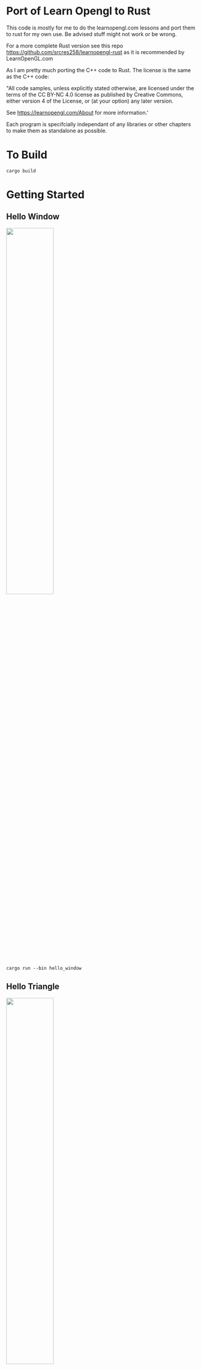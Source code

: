 # Port of Learn Opengl to Rust

This code is mostly for me to do the learnopengl.com lessons and port them to rust for my own use. Be advised stuff might not work or be wrong.

For a more complete Rust version see this repo https://github.com/srcres258/learnopengl-rust as it is recommended by LearnOpenGL.com

As I am pretty much porting the C++ code to Rust. The license is the same as the C++ code:

"All code samples, unless explicitly stated otherwise, are licensed under the terms of the CC BY-NC 4.0 license as published by Creative Commons, either version 4 of the License, or (at your option) any later version.

See https://learnopengl.com/About for more information.'

Each program is specifcially independant of any libraries or other chapters to make them as standalone as possible.


# To Build
    cargo build

# Getting Started

## Hello Window
<img src="/screenshots/01_hello_window.png" width="50%">

    cargo run --bin hello_window

## Hello Triangle
<img src="/screenshots/02_hello_triangle.png" width="50%">

    cargo run --bin hello_triangle

## Hello Triangle Indexed
<img src="/screenshots/03_hello_triangle_indexed.png" width="50%">
<img src="/screenshots/03_hello_triangle_indexed_wireframe.png" width="50%">

    cargo run --bin hello_triangle_indexed

## Hello Triangle - Exercise 1
<img src="/screenshots/04_hello_triangle_exercise_01.png" width="50%">

    cargo run --bin hello_triangle_exercise_01

## Hello Triangle - Exercise 2
<img src="/screenshots/05_hello_triangle_exercise_02.png" width="50%">

    cargo run --bin hello_triangle_exercise_02

## Hello Triangle - Exercise 3
<img src="/screenshots/06_hello_triangle_exercise_03.png" width="50%">

    cargo run --bin hello_triangle_exercise_03

## Shaders - Uniforms
<img src="/screenshots/07_shaders.png" width="50%">

    cargo run --bin shaders

## Shaders - Shader attributes
<img src="/screenshots/08_shaders_attributes.png" width="50%">

    cargo run --bin shaders    

## Shaders - Shader Object
<img src="/screenshots/09_shaders_object.png" width="50%">
This example uses a build script to copy shaders to the folder so you have to run it in place.

    cd learn_opengl/01_getting_started/09_shaders_object
    cargo run

## Shaders - Exercise 1
<img src="/screenshots/10_shaders_exercise_01.png" width="50%">
This example uses a build script to copy shaders to the folder so you have to run it in place.

    cd learn_opengl/01_getting_started/10_shaders_exercise_01
    cargo run

## Shaders - Exercise 2
<img src="/screenshots/11_shaders_exercise_02.png" width="50%">
This example uses a build script to copy shaders to the folder so you have to run it in place.

    cd learn_opengl/01_getting_started/11_shaders_exercise_02
    cargo run

## Shaders - Exercise 3
<img src="/screenshots/12_shaders_exercise_03.png" width="50%">
This example uses a build script to copy shaders to the folder so you have to run it in place.

    cd learn_opengl/01_getting_started/12_shaders_exercise_03
    cargo run    

## Textures
<img src="/screenshots/13_textures.png" width="50%">
This example uses a build script to copy shaders/textures to the folder so you have to run it in place.

    cd learn_opengl/01_getting_started/13_textures
    cargo run    

## Textures Units
<img src="/screenshots/14_textures_units.png" width="50%">
This example uses a build script to copy shaders/textures to the folder so you have to run it in place.

    cd learn_opengl/01_getting_started/14_textures_units
    cargo run  

## Textures Exercise 01
<img src="/screenshots/15_textures_exercise_01.png" width="50%">
This example uses a build script to copy shaders/textures to the folder so you have to run it in place.

    cd learn_opengl/01_getting_started/15_textures_exercise_01
    cargo run     

## Textures Exercise 02
<img src="/screenshots/16_textures_exercise_02.png" width="50%">
This example uses a build script to copy shaders/textures to the folder so you have to run it in place.

    cd learn_opengl/01_getting_started/16_textures_exercise_02
    cargo run            

## Textures Exercise 03
<img src="/screenshots/17_textures_exercise_03.png" width="50%">
This example uses a build script to copy shaders/textures to the folder so you have to run it in place.

    cd learn_opengl/01_getting_started/16_textures_exercise_03
    cargo run  

## Textures Exercise 04
<img src="/screenshots/18_textures_exercise_04.png" width="50%">
This example uses a build script to copy shaders/textures to the folder so you have to run it in place.

    cd learn_opengl/01_getting_started/18_textures_exercise_04
    cargo run  

## Transforms
<img src="/screenshots/19_transformations.png" width="50%">
This example uses a build script to copy shaders/textures to the folder so you have to run it in place.

    cd learn_opengl/01_getting_started/19_transformations
    cargo run 

## Transforms Exercise 01
<img src="/screenshots/20_transformations_exercise_01.png" width="50%">
This example uses a build script to copy shaders/textures to the folder so you have to run it in place.

    cd learn_opengl/01_getting_started/20_transformations_exercise_01
    cargo run       

## Transforms Exercise 02
<img src="/screenshots/21_transformations_exercise_02.png" width="50%">
This example uses a build script to copy shaders/textures to the folder so you have to run it in place.

    cd learn_opengl/01_getting_started/21_transformations_exercise_02
    cargo run   

## Coords
<img src="/screenshots/22_coords.png" width="50%">
This example uses a build script to copy shaders/textures to the folder so you have to run it in place.

    cd learn_opengl/01_getting_started/22_coords
    cargo run       

## Coords Depth
<img src="/screenshots/23_coords_depth.png" width="50%">
This example uses a build script to copy shaders/textures to the folder so you have to run it in place.

    cd learn_opengl/01_getting_started/23_coords_depth
    cargo run     

## Coords More Cubes
<img src="/screenshots/24_coords_more_cubes.png" width="50%">
This example uses a build script to copy shaders/textures to the folder so you have to run it in place.

    cd learn_opengl/01_getting_started/24_coords_more_cubes
    cargo run 

## Coords More Cubes Exercise 03
<img src="/screenshots/25_coords_exercise_03.png" width="50%">
This example uses a build script to copy shaders/textures to the folder so you have to run it in place.

    cd learn_opengl/01_getting_started/25_coords_exercise_03
    cargo run 

## Camera
<img src="/screenshots/26_camera.png" width="50%">
This example uses a build script to copy shaders/textures to the folder so you have to run it in place.

    cd learn_opengl/01_getting_started/26_camera
    cargo run 

## Camera - Walk Around
<img src="/screenshots/27_camera_walk_around.png" width="50%">
This example uses a build script to copy shaders/textures to the folder so you have to run it in place.

    cd learn_opengl/01_getting_started/27_camera_walk_around
    cargo run 

## Camera - Mouse
<img src="/screenshots/28_camera_mouse.png" width="50%">
This example uses a build script to copy shaders/textures to the folder so you have to run it in place.

    cd learn_opengl/01_getting_started/28_camera_mouse
    cargo run 

## Camera - Object
<img src="/screenshots/29_camera_object.png" width="50%">
This example uses a build script to copy shaders/textures to the folder so you have to run it in place.

    cd learn_opengl/01_getting_started/29_camera_object
    cargo run 

## Light - Colors
<img src="/screenshots/30_light_colors.png" width="50%">
This example uses a build script to copy shaders/textures to the folder so you have to run it in place.

    cd learn_opengl/01_getting_started/30_light_colors
    cargo run 

## Light - Basic
<img src="/screenshots/31_light_basic.png" width="50%">
This example uses a build script to copy shaders/textures to the folder so you have to run it in place.

    cd learn_opengl/01_getting_started/31_light_basic
    cargo run 

## Light - Specular
<img src="/screenshots/32_light_specular.png" width="50%">
This example uses a build script to copy shaders/textures to the folder so you have to run it in place.

    cd learn_opengl/01_getting_started/32_light_specular
    cargo run 

## Light - Exercise 01
<img src="/screenshots/33_light_exercise_01.png" width="50%">
This example uses a build script to copy shaders/textures to the folder so you have to run it in place.

    cd learn_opengl/01_getting_started/33_light_exercise_01
    cargo run 

## Light - Exercise 03
<img src="/screenshots/35_light_exercise_03.png" width="50%">
This example uses a build script to copy shaders/textures to the folder so you have to run it in place.

    cd learn_opengl/01_getting_started/35_light_exercise_03
    cargo run 

## Light - Exercise 04
<img src="/screenshots/36_light_exercise_04.png" width="50%">
This example uses a build script to copy shaders/textures to the folder so you have to run it in place.

    cd learn_opengl/01_getting_started/36_light_exercise_04
    cargo run 

## Material
<img src="/screenshots/37_materials.png" width="50%">
This example uses a build script to copy shaders/textures to the folder so you have to run it in place.

    cd learn_opengl/01_getting_started/37_materials
    cargo run 